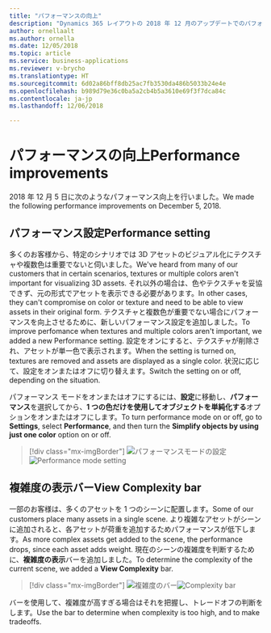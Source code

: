 ```yaml
---
title: "パフォーマンスの向上"
description: "Dynamics 365 レイアウトの 2018 年 12 月のアップデートでのパフォーマンスの向上には、新しいパフォーマンス設定と、シーンが複雑な場合にそれを示すバーが含まれています"
author: ornellaalt
ms.author: ornella
ms.date: 12/05/2018
ms.topic: article
ms.service: business-applications
ms.reviewer: v-brycho
ms.translationtype: HT
ms.sourcegitcommit: 6d02a86bff8db25ac7fb3530da486b5033b24e4e
ms.openlocfilehash: b989d79e36c0ba5a2cb4b5a3610e69f3f7dca84c
ms.contentlocale: ja-jp
ms.lasthandoff: 12/06/2018

---
```


# <a name="performance-improvements"></a><span data-ttu-id="e2f27-103">パフォーマンスの向上</span><span class="sxs-lookup"><span data-stu-id="e2f27-103">Performance improvements</span></span>
<span data-ttu-id="e2f27-104">2018 年 12 月 5 日に次のようなパフォーマンス向上を行いました。</span><span class="sxs-lookup"><span data-stu-id="e2f27-104">We made the following performance improvements on December 5, 2018.</span></span>

## <a name="performance-setting"></a><span data-ttu-id="e2f27-105">パフォーマンス設定</span><span class="sxs-lookup"><span data-stu-id="e2f27-105">Performance setting</span></span>

<span data-ttu-id="e2f27-106">多くのお客様から、特定のシナリオでは 3D アセットのビジュアル化にテクスチャや複数色は重要でないと伺いました。</span><span class="sxs-lookup"><span data-stu-id="e2f27-106">We've heard from many of our customers that in certain scenarios, textures or multiple colors aren't important for visualizing 3D assets.</span></span> <span data-ttu-id="e2f27-107">それ以外の場合は、色やテクスチャを妥協できず、元の形式でアセットを表示できる必要があります。</span><span class="sxs-lookup"><span data-stu-id="e2f27-107">In other cases, they can't compromise on color or texture and need to be able to view assets in their original form.</span></span> <span data-ttu-id="e2f27-108">テクスチャと複数色が重要でない場合にパフォーマンスを向上させるために、新しいパフォーマンス設定を追加しました。</span><span class="sxs-lookup"><span data-stu-id="e2f27-108">To improve perfomance when textures and multiple colors aren't important, we added a new Performance setting.</span></span> <span data-ttu-id="e2f27-109">設定をオンにすると、テクスチャが削除され、アセットが単一色で表示されます。</span><span class="sxs-lookup"><span data-stu-id="e2f27-109">When the setting is turned on, textures are removed and assets are displayed as a single color.</span></span> <span data-ttu-id="e2f27-110">状況に応じて、設定をオンまたはオフに切り替えます。</span><span class="sxs-lookup"><span data-stu-id="e2f27-110">Switch the setting on or off, depending on the situation.</span></span> 

<span data-ttu-id="e2f27-111">パフォーマンス モードをオンまたはオフにするには、**設定**に移動し、**パフォーマンス**を選択してから、**1 つの色だけを使用してオブジェクトを単純化する**オプションをオンまたはオフにします。</span><span class="sxs-lookup"><span data-stu-id="e2f27-111">To turn performance mode on or off, go to **Settings**, select **Performance**, and then turn the **Simplify objects by using just one color** option on or off.</span></span> 

> [!div class="mx-imgBorder"]
> <span data-ttu-id="e2f27-112">![パフォーマンスモードの設定](media/performance-mode-setting.PNG "パフォーマンスモードの設定")</span><span class="sxs-lookup"><span data-stu-id="e2f27-112">![Performance mode setting](media/performance-mode-setting.PNG "Performance mode setting")</span></span> 


## <a name="view-complexity-bar"></a><span data-ttu-id="e2f27-113">複雑度の表示バー</span><span class="sxs-lookup"><span data-stu-id="e2f27-113">View Complexity bar</span></span>
<span data-ttu-id="e2f27-114">一部のお客様は、多くのアセットを 1 つのシーンに配置します。</span><span class="sxs-lookup"><span data-stu-id="e2f27-114">Some of our customers place many assets in a single scene.</span></span> <span data-ttu-id="e2f27-115">より複雑なアセットがシーンに追加されると、各アセットが荷重を追加するためパフォーマンスが低下します。</span><span class="sxs-lookup"><span data-stu-id="e2f27-115">As more complex assets get added to the scene, the performance drops, since each asset adds weight.</span></span> <span data-ttu-id="e2f27-116">現在のシーンの複雑度を判断するために、**複雑度の表示**バーを追加しました。</span><span class="sxs-lookup"><span data-stu-id="e2f27-116">To determine the complexity of the current scene, we added a **View Complexity** bar.</span></span>

> [!div class="mx-imgBorder"]
> <span data-ttu-id="e2f27-117">![複雑度のバー](media/complexity-bar.PNG "複雑度のバー")</span><span class="sxs-lookup"><span data-stu-id="e2f27-117">![Complexity bar](media/complexity-bar.PNG "Complexity bar")</span></span> 

<span data-ttu-id="e2f27-118">バーを使用して、複雑度が高すぎる場合はそれを把握し、トレードオフの判断をします。</span><span class="sxs-lookup"><span data-stu-id="e2f27-118">Use the bar to determine when complexity is too high, and to make tradeoffs.</span></span>

 



